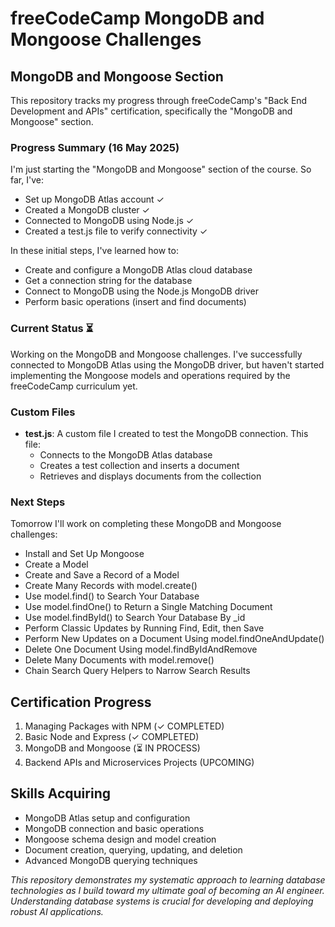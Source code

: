 # freeCodeCamp MongoDB and Mongoose Challenges

## MongoDB and Mongoose Section

This repository tracks my progress through freeCodeCamp's "Back End Development and APIs" certification, specifically the "MongoDB and Mongoose" section.

### Progress Summary (16 May 2025)

I'm just starting the "MongoDB and Mongoose" section of the course. So far, I've:

* Set up MongoDB Atlas account ✓
* Created a MongoDB cluster ✓
* Connected to MongoDB using Node.js ✓
* Created a test.js file to verify connectivity ✓

In these initial steps, I've learned how to:
- Create and configure a MongoDB Atlas cloud database
- Get a connection string for the database
- Connect to MongoDB using the Node.js MongoDB driver
- Perform basic operations (insert and find documents)

### Current Status ⏳

Working on the MongoDB and Mongoose challenges. I've successfully connected to MongoDB Atlas using the MongoDB driver, but haven't started implementing the Mongoose models and operations required by the freeCodeCamp curriculum yet.

### Custom Files

* **test.js**: A custom file I created to test the MongoDB connection. This file:
  - Connects to the MongoDB Atlas database
  - Creates a test collection and inserts a document
  - Retrieves and displays documents from the collection

### Next Steps

Tomorrow I'll work on completing these MongoDB and Mongoose challenges:
* Install and Set Up Mongoose
* Create a Model
* Create and Save a Record of a Model
* Create Many Records with model.create()
* Use model.find() to Search Your Database
* Use model.findOne() to Return a Single Matching Document
* Use model.findById() to Search Your Database By _id
* Perform Classic Updates by Running Find, Edit, then Save
* Perform New Updates on a Document Using model.findOneAndUpdate()
* Delete One Document Using model.findByIdAndRemove
* Delete Many Documents with model.remove()
* Chain Search Query Helpers to Narrow Search Results

## Certification Progress

1. Managing Packages with NPM (✓ COMPLETED)
2. Basic Node and Express (✓ COMPLETED)
3. MongoDB and Mongoose (⏳ IN PROCESS)
4. Backend APIs and Microservices Projects (UPCOMING)

## Skills Acquiring

* MongoDB Atlas setup and configuration
* MongoDB connection and basic operations
* Mongoose schema design and model creation
* Document creation, querying, updating, and deletion
* Advanced MongoDB querying techniques

*This repository demonstrates my systematic approach to learning database technologies as I build toward my ultimate goal of becoming an AI engineer. Understanding database systems is crucial for developing and deploying robust AI applications.*
